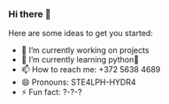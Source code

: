 ### Hi there 👋

Here are some ideas to get you started:

- 🔭 I’m currently working on projects
- 🌱 I’m currently learning python🐍
- 📫 How to reach me: +372 5638 4689
- 😄 Pronouns: STE4LPH-HYDR4
- ⚡ Fun fact: ?-?-?

